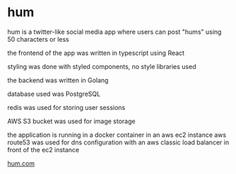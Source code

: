 # hum

hum is a twitter-like social media app where users can post "hums" using 50 characters or less

the frontend of the app was written in typescript using React

styling was done with styled components, no style libraries used

the backend was written in Golang

database used was PostgreSQL

redis was used for storing user sessions

AWS S3 bucket was used for image storage

the application is running in a docker container in an aws ec2 instance
aws route53 was used for dns configuration with an aws classic load balancer in front of the ec2 instance

[hum.com](https://www.thehumapp.com/)
